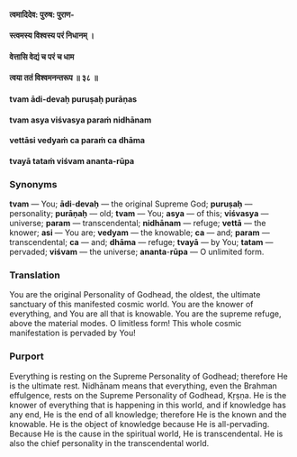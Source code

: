 #### त्वमादिदेव: पुरुष: पुराण-
#### स्त्वमस्य विश्वस्य परं निधानम् ।
#### वेत्तासि वेद्यं च परं च धाम
#### त्वया ततं विश्वमनन्तरूप ॥ ३८ ॥

#### tvam ādi-devaḥ puruṣaḥ purāṇas
#### tvam asya viśvasya paraṁ nidhānam
#### vettāsi vedyaṁ ca paraṁ ca dhāma
#### tvayā tataṁ viśvam ananta-rūpa

### Synonyms

**tvam** — You; **ādi**-**devaḥ** — the original Supreme God; **puruṣaḥ** — personality; **purāṇaḥ** — old; **tvam** — You; **asya** — of this; **viśvasya** — universe; **param** — transcendental; **nidhānam** — refuge; **vettā** — the knower; **asi** — You are; **vedyam** — the knowable; **ca** — and; **param** — transcendental; **ca** — and; **dhāma** — refuge; **tvayā** — by You; **tatam** — pervaded; **viśvam** — the universe; **ananta**-**rūpa** — O unlimited form.

### Translation

You are the original Personality of Godhead, the oldest, the ultimate sanctuary of this manifested cosmic world. You are the knower of everything, and You are all that is knowable. You are the supreme refuge, above the material modes. O limitless form! This whole cosmic manifestation is pervaded by You!

### Purport

Everything is resting on the Supreme Personality of Godhead; therefore He is the ultimate rest. Nidhānam means that everything, even the Brahman effulgence, rests on the Supreme Personality of Godhead, Kṛṣṇa. He is the knower of everything that is happening in this world, and if knowledge has any end, He is the end of all knowledge; therefore He is the known and the knowable. He is the object of knowledge because He is all-pervading. Because He is the cause in the spiritual world, He is transcendental. He is also the chief personality in the transcendental world.